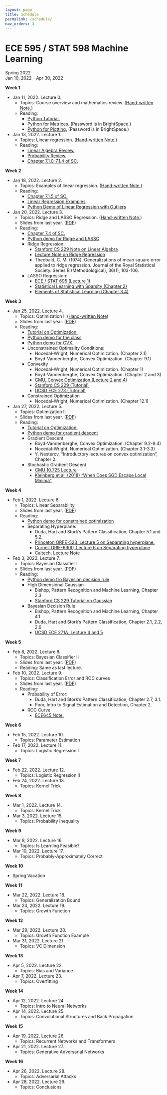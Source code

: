 ```yaml
---
layout: page
title: Schedule
permalink: /schedule/
nav_orders: 3
---
```


# ECE 595 / STAT 598 Machine Learning
Spring 2022  
Jan 10, 2022 - Apr 30, 2022 


**Week 1**
- Jan 11, 2022. Lecture 0. 
    - Topics: Course overview and mathematics review. ([Hand-written Note.](./notes/lec0.pdf))
    - Reading: 
        - [Python Tutorial.](../resources/python.html) 
        - [Python for Matrices.](https://drive.google.com/file/d/1H7oBGaskGj09dAYjE3uAScMsgOM2aS2S/view) (Password is in BrightSpace.)
        - [Python for Plotting.](https://drive.google.com/file/d/1U_RlofuGRKJMLgyqjwCmpJtC63mPUQ5V/view) (Password is in BrightSpace.)
- Jan 13, 2022. Lecture 1.
    - Topics: Linear regression. ([Hand-written Note.](https://drive.google.com/file/d/1ypV-jgHS50JDUbJQ3RWR2iaey1aDh641/view?usp=sharing))
    - Reading: 
        - [Linear Algebra Review.](https://engineering.purdue.edu/ChanGroup/ECE595/files/Tutorial_01_algebra.pdf)
        - [Probability Review.](https://engineering.purdue.edu/ChanGroup/ECE595/files/Tutorial_02_prob.pdf)
        - [Chapter 7.1.0-7.1.4 of SC.](https://probability4datascience.com/) 

**Week 2**
- Jan 18, 2022. Lecture 2.
    - Topics: Examples of linear regression. ([Hand-written Note.](https://drive.google.com/file/d/1sh3Bq9zretpuZqramL7OIPmVfb0dKw5-/view?usp=sharing))
    - Reading: 
        - [Chapter 7.1.5 of SC.](https://probability4datascience.com/)
        - [Linear Regression Examples](https://engineering.purdue.edu/ChanGroup/ECE595/files/Tutorial_03_regression.pdf).
        - [Python Demo of Linear Regression with Outliers](https://colab.research.google.com/drive/1h_1oTz-Qocd-09KKTmbBw4E5mSa6UaCq?usp=sharing)
- Jan 20, 2022. Lecture 3.
    - Topics: Ridge and LASSO Regression. ([Hand-written Note.](https://drive.google.com/file/d/1P_I44J92v-dsauX6UGVjvDsChvm_upAs/view?usp=sharing))
    - Slides from last year. ([PDF](https://engineering.purdue.edu/ChanGroup/ECE595/files/Lecture02_regularization.pdf))
    - Reading: 
        <!-- - Chapter 7.4 of SC. -->
        - [Chapter 7.4 of SC.](https://probability4datascience.com/)
        - [Python demo for Ridge and LASSO](https://colab.research.google.com/drive/1bljOM3wQJeFG_tX3u5HRDQy73KZULccW?usp=sharing)
        - Ridge Regression:
            - [Stanford CS 229 Note on Linear Algebra](http://cs229.stanford.edu/section/cs229-linalg.pdf)
            - [Lecture Note on Ridge Regression](https://arxiv.org/pdf/1509.09169.pdf)
            - Theobald, C. M. (1974). Generalizations of mean square error applied
to ridge regression. Journal of the Royal Statistical Society. Series B
(Methodological), 36(1), 103-106.
        - LASSO Regression:
            - [ECE / STAT 695 (Lecture 1)](https://engineering.purdue.edu/ChanGroup/ECE695.html)
            - [Statistical Learning with Sparsity (Chapter 2)](https://web.stanford.edu/~hastie/StatLearnSparsity/)
            - [Elements of Statistical Learning (Chapter 3.4)](https://web.stanford.edu/~hastie/ElemStatLearn/)
        

**Week 3**
- Jan 25, 2022. Lecture 4.
    - Topics: Optimization I. ([Hand-written Note](https://drive.google.com/file/d/1lFOybHkNOMCplBM72bCGiYHSrOSOuV04/view?usp=sharing))
    - Slides from last year. ([PDF](https://engineering.purdue.edu/ChanGroup/ECE595/files/Lecture04_optima.pdf))
    - Reading: 
        - [Tutorial on Optimization.](https://engineering.purdue.edu/ChanGroup/ECE595/files/Tutorial_04_optima.pdf)
        - [Python demo for the class](https://colab.research.google.com/drive/1CzBvA8U308pX9gWGs_Zs4GkqqViKxkAJ?usp=sharing)
        - [Python demo for CVX.](https://engineering.purdue.edu/ChanGroup/ECE595/files/ECE595_demo_04.html)
        - Unconstrained Optimality Conditions:
            - Nocedal-Wright, Numerical Optimization. (Chapter 2.1)
            - Boyd-Vandenberghe, Convex Optimization. (Chapter 9.1)
        - Convexity
            - Nocedal-Wright, Numerical Optimization. (Chapter 1)
            - Boyd-Vandenberghe, Convex Optimization. (Chapter 2 and 3)
            - [CMU, Convex Optimization (Lecture 2 and 4)](https://www.stat.cmu.edu/~ryantibs/convexopt-F18/)
            - [Stanford CS 229 (Tutorial)](http://cs229.stanford.edu/section/cs229-cvxopt.pdf)
            - [UCSD ECE 273 (Tutorial)](http://eceweb.ucsd.edu/~gert/ECE273/CvxOptTutPaper.pdf)
        - Constrained Optimization
            - Nocedal-Wright, Numerical Optimization. (Chapter 12.1)
- Jan 27, 2022. Lecture 5.
    - Topics: Optimization II
    - Slides from last year. ([PDF](https://engineering.purdue.edu/ChanGroup/ECE595/files/Lecture05_descent.pdf))
    - Reading:
        - [Tutorial on Optimization.](https://engineering.purdue.edu/ChanGroup/ECE595/files/Tutorial_04_optima.pdf)
        - [Python demo for gradient descent](https://engineering.purdue.edu/ChanGroup/ECE595/files/ECE595_demo_05.html)
        - Gradient Descent
            - Boyd-Vandenberghe, Convex Optimization. (Chapter 9.2-9.4)
            - Nocedal-Wright, Numerical Optimization. (Chapter 3.1-3.3)
            - Y. Nesterov, “Introductory lectures on convex optimization”, Chapter 2.
        - Stochastic Gradient Descent
            - [CMU 10.725 Lecture](https://www.stat.cmu.edu/~ryantibs/convexopt/lectures/stochastic-gd.pdf)
            - [Kleinberg et al. (2018) “When Does SGD Escape Local Minima”](https://arxiv.org/pdf/1802.06175.pdf)

**Week 4**
- Feb 1, 2022. Lecture 6.
    - Topics: Linear Separability
    - Slides from last year. ([PDF](https://engineering.purdue.edu/ChanGroup/ECE595/files/Lecture06_separable.pdf))
    - Reading: 
        - [Python demo for constrained optimization](https://engineering.purdue.edu/ChanGroup/ECE595/files/ECE595_demo_06.html)
        - Separating Hyperplane:
            - Duda, Hart and Stork’s Pattern Classification, Chapter 5.1 and 5.2.
            - [Princeton ORFE-523, Lecture 5 on Separating hyperplane.](http://www.princeton.edu/~amirali/Public/Teaching/ORF523/S16/ORF523_S16_Lec5_gh.pdf)
            - [Cornell ORIE-6300, Lecture 6 on Separating hyperplane](https://people.orie.cornell.edu/dpw/orie6300/fall2008/Lectures/lec06.pdf)
            - [Caltech, Lecture Note](http://www.its.caltech.edu/~kcborder/Notes/SeparatingHyperplane.pdf)
- Feb 3, 2022. Lecture 7.
    - Topics: Bayesian Classifier I
    - Slides from last year. ([PDF](https://engineering.purdue.edu/ChanGroup/ECE595/files/Lecture09_bayesian.pdf))
    - Reading:
        - [Python demo fro Bayesian decision rule](https://engineering.purdue.edu/ChanGroup/ECE595/files/ECE595_demo_07.html)
        - High Dimensional Gaussian
            - Bishop, Pattern Recognition and Machine Learning, Chapter 2.3
            - [Stanford CS 229 Tutorial on Gaussian](http://cs229.stanford.edu/section/gaussians.pdf)
        - Bayesian Decision Rule
            - Bishop, Pattern Recognition and Machine Learning, Chapter 4.1
            - Duda, Hart and Stork’s Pattern Classification, Chapter 2.1, 2.2, 2.6
            - [UCSD ECE 271A, Lecture 4 and 5](http://www.svcl.ucsd.edu/courses/ece271A/ece271A.htm)

**Week 5**
- Feb 8, 2022. Lecture 8.
    - Topics: Bayesian Classifier II
    - Slides from last year. ([PDF](https://engineering.purdue.edu/ChanGroup/ECE595/files/Lecture09_bayesian.pdf))
    - Reading: Same as last lecture.
- Feb 10, 2022. Lecture 9.
    - Topics: Classification Error and ROC curves
    - Slides from last year. ([PDF](https://engineering.purdue.edu/ChanGroup/ECE595/files/Lecture10_evaluation.pdf))
    - Reading: 
        - Probability of Error:
            - Duda, Hart and Stork’s Pattern Classification, Chapter 2.7, 3.1.
            - Poor, Intro to Signal Estimation and Detection, Chapter 2.
        - ROC Curve
            - [ECE645 Note.](https://engineering.purdue.edu/ChanGroup/ECE645Notes/StudentLecture02.pdf)

**Week 6**
- Feb 15, 2022. Lecture 10.
    - Topics: Parameter Estimation
- Feb 17, 2022. Lecture 11.
    - Topics: Logistic Regression I

**Week 7**
- Feb 22, 2022. Lecture 12.
    - Topics: Logistic Regression II
- Feb 24, 2022. Lecture 13.
    - Topics: Kernel Trick

**Week 8**
- Mar 1, 2022. Lecture 14.
    - Topics: Kernel Trick
- Mar 3, 2022. Lecture 15.
    - Topics: Probability Inequality

**Week 9**
- Mar 8, 2022. Lecture 16.
    - Topics: Is Learning Feasible?
- Mar 10, 2022. Lecture 17.
    - Topics: Probably-Approximately Correct

**Week 10**  
- Spring Vacation

**Week 11**
- Mar 22, 2022. Lecture 18.
    - Topics: Generalization Bound
- Mar 24, 2022. Lecture 19.
    - Topics: Growth Function

**Week 12**
- Mar 29, 2022. Lecture 20.
    - Topics: Growth Function Example
- Mar 31, 2022. Lecture 21.
    - Topics: VC Dimension

**Week 13**
- Apr 5, 2022. Lecture 22.
    - Topics: Bias and Variance
- Apr 7, 2022. Lecture 23.
    - Topics: Overfitting

**Week 14**
- Apr 12, 2022. Lecture 24.
    - Topics: Intro to Neural Networks
- Apr 14, 2022. Lecture 25.
    - Topics: Convolutional Structures and Back Propagation

**Week 15**
- Apr 19, 2022. Lecture 26.
    - Topics: Recurrent Networks and Transformers
- Apr 21, 2022. Lecture 27.
    - Topics: Generative Adversarial Networks

**Week 16**
- Apr 26, 2022. Lecture 28.
    - Topics: Adversarial Attacks
- Apr 28, 2022. Lecture 29.
    - Topics: Conclusions